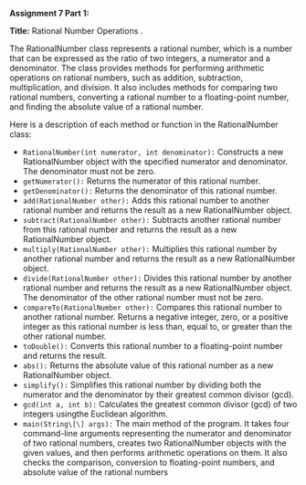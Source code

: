 **Assignment 7 Part 1:**

**Title:** Rational Number Operations .

The RationalNumber class represents a rational number, which is a number that can be expressed as the ratio of two integers, a numerator and a denominator. The class provides methods for performing arithmetic operations on rational numbers, such as addition, subtraction, multiplication, and division. It also includes methods for comparing two rational numbers, converting a rational number to a floating-point number, and finding the absolute value of a rational number.

Here is a description of each method or function in the RationalNumber class:

- `RationalNumber(int numerator, int denominator):` Constructs a new RationalNumber object with the specified numerator and denominator. The denominator must not be zero.
- `getNumerator():` Returns the numerator of this rational number.
- `getDenominator():` Returns the denominator of this rational number.
- `add(RationalNumber other):` Adds this rational number to another rational number and returns the result as a new RationalNumber object.
- `subtract(RationalNumber other):` Subtracts another rational number from this rational number and returns the result as a new RationalNumber object.
- `multiply(RationalNumber other):` Multiplies this rational number by another rational number and returns the result as a new RationalNumber object.
- `divide(RationalNumber other):` Divides this rational number by another rational number and returns the result as a new RationalNumber object. The denominator of the other rational number must not be zero.
- `compareTo(RationalNumber other):` Compares this rational number to another rational number. Returns a negative integer, zero, or a positive integer as this rational number is less than, equal to, or greater than the other rational number.
- `toDouble():` Converts this rational number to a floating-point number and returns the result.
- `abs():` Returns the absolute value of this rational number as a new RationalNumber object.
- `simplify():` Simplifies this rational number by dividing both the numerator and the denominator by their greatest common divisor (gcd).
- `gcd(int a, int b):` Calculates the greatest common divisor (gcd) of two integers usingthe Euclidean algorithm.
- `main(String\[\] args):` The main method of the program. It takes four command-line arguments representing the numerator and denominator of two rational numbers, creates two RationalNumber objects with the given values, and then performs arithmetic operations on them. It also checks the comparison, conversion to floating-point numbers, and absolute value of the rational numbers
